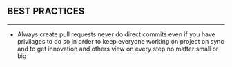 ## BEST PRACTICES
---------------------------
* Always create pull requests never do direct commits even if you have privilages to do so in order to keep everyone working on project on sync and to get innovation and others view on every step no matter small or big
